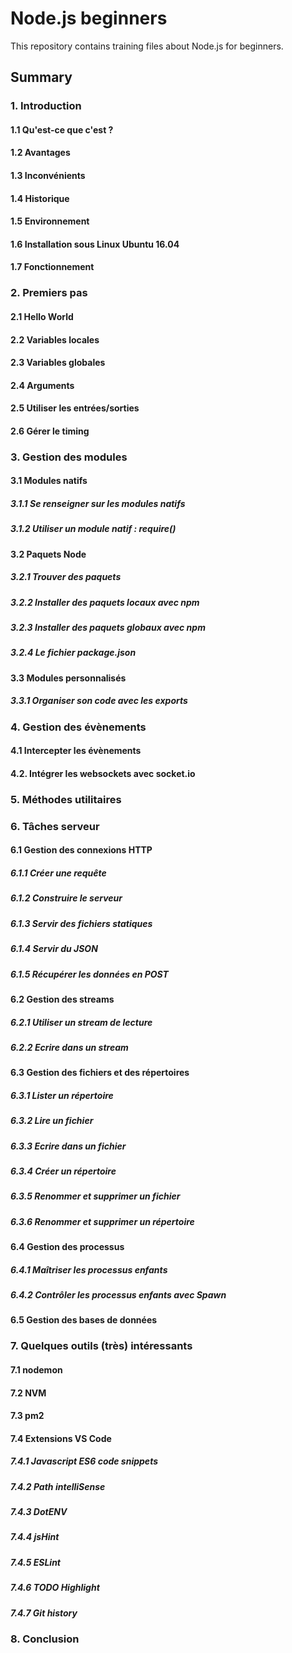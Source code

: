 # Node.js beginners

This repository contains training files about Node.js for beginners.

## Summary

### 1. Introduction

  #### 1.1 Qu'est-ce que c'est ?

  #### 1.2 Avantages

  #### 1.3 Inconvénients

  #### 1.4 Historique

  #### 1.5 Environnement

  #### 1.6 Installation sous Linux Ubuntu 16.04

  #### 1.7 Fonctionnement

### 2. Premiers pas

  #### 2.1 Hello World

  #### 2.2 Variables locales

  #### 2.3 Variables globales

  #### 2.4 Arguments

  #### 2.5 Utiliser les entrées/sorties

  #### 2.6 Gérer le timing 

### 3. Gestion des modules

#### 3.1 Modules natifs

  ##### 3.1.1 Se renseigner sur les modules natifs

  ##### 3.1.2 Utiliser un module natif : require()

#### 3.2 Paquets Node

  ##### 3.2.1 Trouver des paquets

  ##### 3.2.2 Installer des paquets locaux avec npm

  ##### 3.2.3 Installer des paquets globaux avec npm

  ##### 3.2.4 Le fichier package.json

#### 3.3 Modules personnalisés

  ##### 3.3.1 Organiser son code avec les exports

### 4. Gestion des évènements

  #### 4.1 Intercepter les évènements

  #### 4.2. Intégrer les websockets avec socket.io

### 5. Méthodes utilitaires

### 6. Tâches serveur

  #### 6.1 Gestion des connexions HTTP

  ##### 6.1.1 Créer une requête

  ##### 6.1.2 Construire le serveur

  ##### 6.1.3 Servir des fichiers statiques

  ##### 6.1.4 Servir du JSON

  ##### 6.1.5 Récupérer les données en POST

  #### 6.2 Gestion des streams

  ##### 6.2.1 Utiliser un stream de lecture

  ##### 6.2.2 Ecrire dans un stream

  #### 6.3 Gestion des fichiers et des répertoires

  ##### 6.3.1 Lister un répertoire

  ##### 6.3.2 Lire un fichier

  ##### 6.3.3 Ecrire dans un fichier

  ##### 6.3.4 Créer un répertoire

  ##### 6.3.5 Renommer et supprimer un fichier

  ##### 6.3.6 Renommer et supprimer un répertoire

  #### 6.4 Gestion des processus

  ##### 6.4.1 Maîtriser les processus enfants

  ##### 6.4.2 Contrôler les processus enfants avec Spawn

  #### 6.5 Gestion des bases de données

### 7. Quelques outils (très) intéressants

  #### 7.1 nodemon

  #### 7.2 NVM

  #### 7.3 pm2 

  #### 7.4 Extensions VS Code

  ##### 7.4.1 Javascript ES6 code snippets

  ##### 7.4.2 Path intelliSense

  ##### 7.4.3 DotENV

  ##### 7.4.4 jsHint

  ##### 7.4.5 ESLint

  ##### 7.4.6 TODO Highlight

  ##### 7.4.7 Git history

### 8. Conclusion

